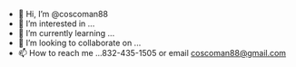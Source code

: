 - 👋 Hi, I’m @coscoman88
- 👀 I’m interested in ...
- 🌱 I’m currently learning ...
- 💞️ I’m looking to collaborate on ...
- 📫 How to reach me ...832-435-1505 or email coscoman88@gmail.com

<!---
coscoman88/coscoman88 is a ✨ special ✨ repository because its `README.md` (this file) appears on your GitHub profile.
You can click the Preview link to take a look at your changes.
--->
